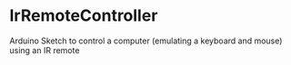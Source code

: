IrRemoteController
==================

Arduino Sketch to control a computer (emulating a keyboard and mouse) using an IR remote
